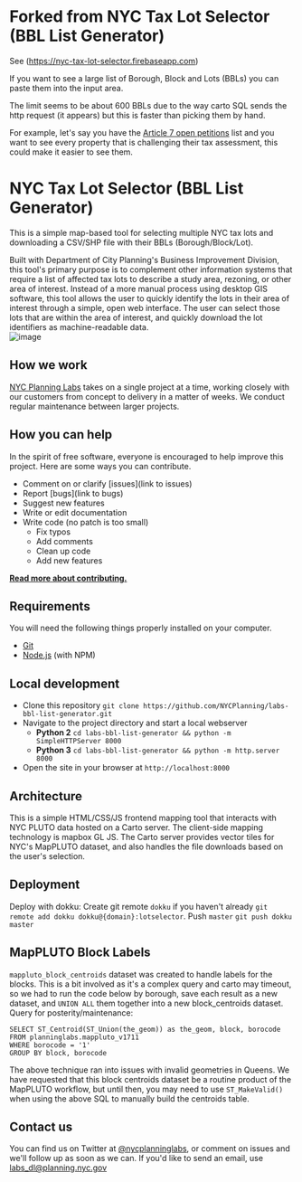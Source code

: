 # Forked from NYC Tax Lot Selector (BBL List Generator)
See (https://nyc-tax-lot-selector.firebaseapp.com)

If you want to see a large list of Borough, Block and Lots (BBLs) you can paste them into the input area.

The limit seems to be about 600 BBLs due to the way carto SQL sends the http request (it appears) but this is faster than picking them by hand.

For example, let's say you have the [Article 7 open petitions](http://www.nyc.gov/html/taxcomm/html/petitions/petitions.shtml) list and you want to see every property that is challenging their tax assessment, this could make it easier to see them.

# NYC Tax Lot Selector (BBL List Generator)
This is a simple map-based tool for selecting multiple NYC tax lots and downloading a CSV/SHP file with their BBLs (Borough/Block/Lot).

Built with Department of City Planning's Business Improvement Division, this tool's primary purpose is to complement other information systems that require a list of affected tax lots to describe a study area, rezoning, or other area of interest.  Instead of a more manual process using desktop GIS software, this tool allows the user to quickly identify the lots in their area of interest through a simple, open web interface.  The user can select those lots that are within the area of interest, and quickly download the lot identifiers as machine-readable data.  
![image](https://user-images.githubusercontent.com/167614/41574920-ac60097e-734f-11e8-924e-15005b67f0fd.png)

## How we work

[NYC Planning Labs](https://planninglabs.nyc) takes on a single project at a time, working closely with our customers from concept to delivery in a matter of weeks.  We conduct regular maintenance between larger projects.  

## How you can help

In the spirit of free software, everyone is encouraged to help improve this project.  Here are some ways you can contribute.

- Comment on or clarify [issues](link to issues)
- Report [bugs](link to bugs)
- Suggest new features
- Write or edit documentation
- Write code (no patch is too small)
  - Fix typos
  - Add comments
  - Clean up code
  - Add new features

**[Read more about contributing.](CONTRIBUTING.md)**

## Requirements

You will need the following things properly installed on your computer.

- [Git](https://git-scm.com/)
- [Node.js](https://nodejs.org/) (with NPM)

## Local development

- Clone this repository `git clone https://github.com/NYCPlanning/labs-bbl-list-generator.git`
- Navigate to the project directory and start a local webserver
  - **Python 2** `cd labs-bbl-list-generator && python -m SimpleHTTPServer 8000`
  - **Python 3** `cd labs-bbl-list-generator && python -m http.server 8000`
- Open the site in your browser at `http://localhost:8000`

## Architecture

This is a simple HTML/CSS/JS frontend mapping tool that interacts with NYC PLUTO data hosted on a Carto server.  The client-side mapping technology is mapbox GL JS.  The Carto server provides vector tiles for NYC's MapPLUTO dataset, and also handles the file downloads based on the user's selection.  

## Deployment

Deploy with dokku:
Create git remote `dokku` if you haven't already `git remote add dokku dokku@{domain}:lotselector`.
Push `master` `git push dokku master`

## MapPLUTO Block Labels
`mappluto_block_centroids` dataset was created to handle labels for the blocks.  This is a bit involved as it's a complex query and carto may timeout, so we had to run the code below by borough, save each result as a new dataset, and `UNION ALL` them together into a new block_centroids dataset.  Query for posterity/maintenance:
```
SELECT ST_Centroid(ST_Union(the_geom)) as the_geom, block, borocode FROM planninglabs.mappluto_v1711
WHERE borocode = '1'
GROUP BY block, borocode
```
The above technique ran into issues with invalid geometries in Queens.  We have requested that this block centroids dataset be a routine product of the MapPLUTO workflow, but until then, you may need to use `ST_MakeValid()` when using the above SQL to manually build the centroids table.

## Contact us

You can find us on Twitter at [@nycplanninglabs](https://twitter.com/nycplanninglabs), or comment on issues and we'll follow up as soon as we can. If you'd like to send an email, use [labs_dl@planning.nyc.gov](mailto:labs_dl@planning.nyc.gov)
